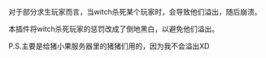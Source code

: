 <!--
 * @Author: 我是派蒙啊
 * @Last Modified by: 我是派蒙啊
 * @Create Date: 2024-01-25 15:28:45
 * @Last Modified time: 2024-01-25 15:52:26
 * @Github: https://github.com/Paimon-Kawaii
-->
对于部分求生玩家而言，当witch杀死某个玩家时，会导致他们溢出，随后崩溃。

本插件将witch杀死玩家的惩罚改成了倒地黑白，以避免他们溢出。

P.S.主要是给猪小果服务器里的猪猪们用的，因为我不会溢出XD